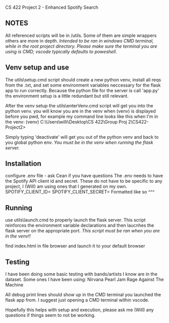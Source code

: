 CS 422 Project 2 - Enhanced Spotify Search

## NOTES
All referenced scripts will be in /utils.
Some of them are simple wrappers others are more in depth.
*Intended to be ran in windows CMD terminal, while in the root project directory. Please make sure the terminal you are using is CMD; vscode typically defaults to poweshell.*

## Venv setup and use
The utils\setup.cmd script should create a new python venv, install all reqs from the .txt, and set some environment variables neccessary for the flask app to run correctly. Because the python file for the server is call 'app.py' ths environment setup is a little redundant but still relevant.

After the venv setup the utils\enterVenv.cmd script will get you into the python venv.
you will know you are in the venv when (venv) is displayed before you pwd, for example my command line looks like this when I'm in the venv:
(venv) C:\Users\willi\Desktop\CS 422\Group Proj 2\CS422-Project2>

Simply typing 'deactivate' will get you out of the python venv and back to you global python env.
*You must be in the venv when running the flask server.*

## Installation

configure .env file - ask Cean if you have questions
The .env needs to have the Spotify API client id and secret.
These do not have to be specific to any project, I (Will) am using ones that I generated on my own.
SPOTIFY_CLIENT_ID=
SPOTIFY_CLIENT_SECRET=
Formatted like so ^^^

## Running

use utils\launch.cmd to properly launch the flask server. This script reinforces the environment variable declarations and then laucnhes the flask server on the appropriate port.
*This script must be ran when you are in the venv!!*

find index.html in file browser and launch it to your default browser

## Testing
I have been doing some basic testing with bands/artists I know are in the dataset. Some ones I have been using:
Nirvana
Pearl Jam
Rage Against The Machine

All debug print lines should show up in the CMD terminal you launched the flask app from. I suggest just opening a CMD terminal within vscode.

Hopefully this helps with setup and execution, please ask me (Will) any questions if things seem to not be working.